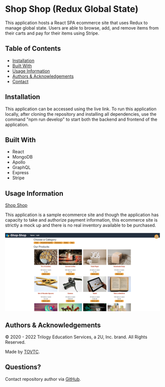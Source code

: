
  # Shop Shop (Redux Global State)
  
  This application hosts a React SPA ecommerce site that uses Redux to manage global state. Users are able to browse, add, and remove items from their carts and pay for their items using Stripe.
  
  ## Table of Contents
  
  * [Installation](#installation)
  * [Built With](#built)
  * [Usage Information](#usage)
  * [Authors & Acknowledgements](#credits)
  * [Contact](#questions)
  
  
  
  ## Installation<a name="installation"></a>
  This application can be accessed using the live link. To run this application locally, after cloning the repository and installing all dependencies, use the command "npm run develop" to start both the backend and frontend of the application.
  
  ## Built With<a name="built"></a>
  * React
  * MongoDB
  * Apollo
  * GraphQL
  * Express
  * Stripe

  ## Usage Information<a name="usage"></a>
  [Shop Shop](https://apricot-cake-50528.herokuapp.com/)</br>
    
  This application is a sample ecommerce site and though the application has capacity to take and authorize payment information, this ecommerce site is strictly a mock up and there is no real inventory available to be purchased.</br>
  </br>![Shop Shop](./shop-shop.png "Shop Shop")</br>
    
  ## Authors & Acknowledgements<a name="credits"></a>
  
  © 2020 - 2022 Trilogy Education Services, a 2U, Inc. brand. All Rights Reserved.
  
  Made by [TOVTC](https://github.com/TOVTC).

  ## Questions?<a name="questions"></a>
  Contact repository author via [GitHub](https://github.com/TOVTC).</br>
    
  
  